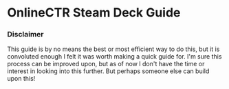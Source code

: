# OnlineCTR Steam Deck Guide

### Disclaimer
This guide is by no means the best or most efficient way to do this, but it is convoluted enough I felt it was worth
making a quick guide for. I'm sure this process can be improved upon, but as of now I don't have the time or interest
in looking into this further. But perhaps someone else can build upon this!


